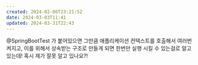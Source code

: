 ```yaml
---
created: 2024-02-06T23:21:52
date: 2024-03-03T11:41
updated: 2024-03-31T22:43
---
```

@SpringBootTest 가 붙어있으면 그만큼 애플리케이션 컨텍스트를 호출해서 여러번 켜지고, 이를 위해서 상속받는 구조로 만들게 되면 한번만 실행 시킬 수 있는걸로 알고 있는데!
혹시 제가 잘못 알고 있나요?!